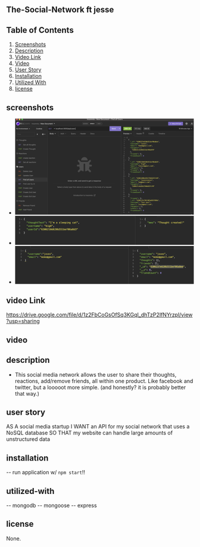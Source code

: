 ## The-Social-Network ft jesse

## Table of Contents 
 1. [Screenshots](#screenshots)
 2. [Description](#description)
 3. [Video Link](#video-link)
 4. [Video](#video)
 5. [User Story](#user-story)
 6. [Installation](#installation)
 7. [Utilized With](#utilized-with)
 8. [license](#license)

 
 ## screenshots
 - ![alt text](./screenshots!/allusers.png)
 - ![alt text](./screenshots!/userCat.png)
 - ![alt text](./screenshots!/user4.png)

 ## video Link
 https://drive.google.com/file/d/1z2FbCoGsOfSq3KGqI_dhTzP2IfNYrzpl/view?usp=sharing

 ## video


 
 ## description 
- This social media network allows the user to share their thoughts, reactions, add/remove friends, all within one product. Like facebook and twitter, but a looooot more simple. (and honestly? it is probably better that way.)

 ## user story
AS A social media startup
I WANT an API for my social network that uses a NoSQL database
SO THAT my website can handle large amounts of unstructured data

## installation
-- run application w/ `npm start`!!

## utilized-with
-- mongodb
-- mongoose
-- express

## license

None.
